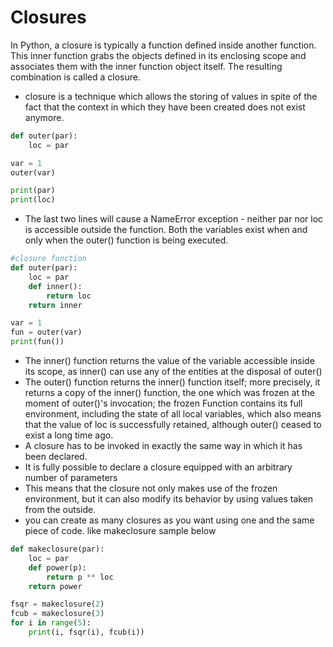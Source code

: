 # Closures
In Python, a closure is typically a function defined inside another function. This inner function grabs the objects defined in its enclosing scope and associates them with the inner function object itself. The resulting combination is called a closure.
- closure is a technique which allows the storing of values in spite of the fact that the context in which they have been created does not exist anymore.
```python
def outer(par):
    loc = par

var = 1
outer(var)

print(par)
print(loc)
```
- The last two lines will cause a NameError exception - neither par nor loc is accessible outside the function. Both the variables exist when and only when the outer() function is being executed.
```python
#closure function
def outer(par):
	loc = par
	def inner():
		return loc
	return inner

var = 1
fun = outer(var)
print(fun())

```
- The inner() function returns the value of the variable accessible inside its scope, as inner() can use any of the entities at the disposal of outer()
- The outer() function returns the inner() function itself; more precisely, it returns a copy of the inner() function, the one which was frozen at the moment of outer()'s invocation; the frozen Function contains its full environment, including the state of all local variables, which also means that the value of loc is successfully retained, although outer() ceased to exist a long time ago.
- A closure has to be invoked in exactly the same way in which it has been declared.
- It is fully possible to declare a closure equipped with an arbitrary number of parameters
- This means that the closure not only makes use of the frozen environment, but it can also modify its behavior by using values taken from the outside.
-  you can create as many closures as you want using one and the same piece of code. like makeclosure sample below
```python
def makeclosure(par):
	loc = par
	def power(p):
		return p ** loc
	return power

fsqr = makeclosure(2)
fcub = makeclosure(3)
for i in range(5):
	print(i, fsqr(i), fcub(i))
```
